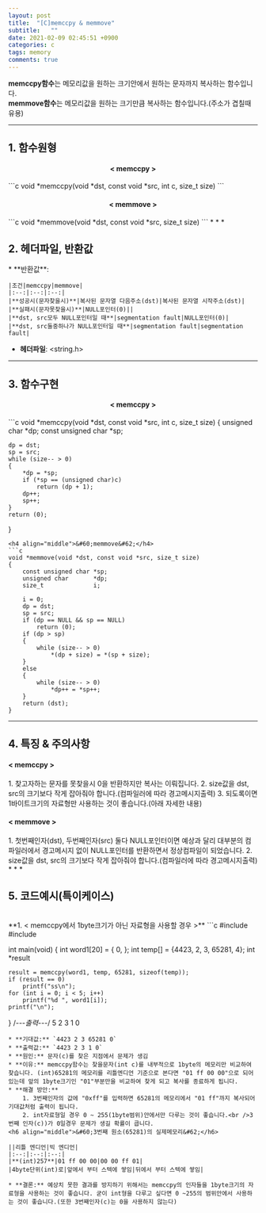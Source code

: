 ```yaml
---
layout: post
title:  "[C]memccpy & memmove"
subtitle:   ""
date: 2021-02-09 02:45:51 +0900
categories: c
tags: memory
comments: true
---
```


**memccpy함수**는 메모리값을 원하는 크기안에서 원하는 문자까지 복사하는 함수입니다.<br />
**memmove함수**는 메모리값을 원하는 크기만큼 복사하는 함수입니다.(주소가 겹칠때 유용)

* * *
<h2>1. 함수원형</h2>
<h4 align="middle">&#60; memccpy &#62;</h4>
```c
void *memccpy(void *dst, const void *src, int c, size_t size)
```
<h4 align="middle">&#60; memmove &#62;</h4>
```c
void *memmove(void *dst, const void *src, size_t size)
```
* * *
<h2>2. 헤더파일, 반환값</h2>
* **반환값**:

    |조건|memccpy|memmove|
    |:--:|:--:|:--:|
    |**성공시(문자찾을시)**|복사된 문자열 다음주소(dst)|복사된 문자열 시작주소(dst)|
    |**실패시(문자못찾을시)**|NULL포인터(0)||
    |**dst, src모두 NULL포인터일 때**|segmentation fault|NULL포인터(0)|
    |**dst, src둘중하나가 NULL포인터일 때**|segmentation fault|segmentation fault|

* **헤더파일**: \<string.h\>

* * *
<h2>3. 함수구현</h2>
<h4 align="middle">&#60; memccpy &#62;</h4>
```c
void *memccpy(void *dst, const void *src, int c, size_t size)
{
	unsigned char       *dp;
	const unsigned char *sp;

	dp = dst;
	sp = src;
	while (size-- > 0)
	{
		*dp = *sp;
        if (*sp == (unsigned char)c)
            return (dp + 1);
        dp++;
        sp++;
	}
	return (0);
}
```
<h4 align="middle">&#60;memmove&#62;</h4>
```c
void *memmove(void *dst, const void *src, size_t size)
{
	const unsigned char	*sp;
	unsigned char		*dp;
	size_t				i;

	i = 0;
	dp = dst;
    sp = src;
	if (dp == NULL && sp == NULL)
		return (0);
	if (dp > sp)
    {
		while (size-- > 0)
			*(dp + size) = *(sp + size);
    }
	else
	{
		while (size-- > 0)
			*dp++ = *sp++;
	}
	return (dst);
}
```
* * *
<h2>4. 특징 & 주의사항</h2>
<h4 align="left">&#60; memccpy &#62;</h4>
1. 찾고자하는 문자를 못찾을시 0을 반환하지만 복사는 이뤄집니다.
2. size값을 dst, src의 크기보다 작게 잡아줘야 합니다.(컴파일러에 따라 경고메시지출력)
3. 되도록이면 1바이트크기의 자료형만 사용하는 것이 좋습니다.(아래 자세한 내용)
<h4 align="left">&#60; memmove &#62;</h4>
1. 첫번째인자(dst), 두번째인자(src) 둘다 NULL포인터이면 예상과 달리 대부분의 컴파일러에서 경고메시지 없이 NULL포인터를 반환하면서 정상컴파일이 되었습니다.
2. size값을 dst, src의 크기보다 작게 잡아줘야 합니다.(컴파일러에 따라 경고메시지출력)
* * *
<h2>5. 코드예시(특이케이스)</h2>
<br />
**1. &#60; memccpy에서 1byte크기가 아닌 자료형을 사용할 경우 &#62;**
```c
#include <stdio.h>
#include <string.h>

int main(void)
{
	int word1[20] = { 0, };
	int temp[] = {4423, 2, 3, 65281, 4};
	int *result

	result = memccpy(word1, temp, 65281, sizeof(temp));
	if (result == 0)
		printf("ss\n");
	for (int i = 0; i < 5; i++)
		printf("%d ", word1[i]);
	printf("\n");
}
/*---출력---*/
5 2 3 1 0
```
* **기대값:** `4423 2 3 65281 0`
* **출력값:** `4423 2 3 1 0`
* **원인:** 문자(c)를 찾은 지점에서 문제가 생김
* **이유:** memccpy함수는 찾을문자(int c)를 내부적으로 1byte의 메모리만 비교하여 찾습니다. (int)65281의 메모리를 리틀엔디언 기준으로 본다면 "01 ff 00 00"으로 되어있는데 앞의 1byte크기인 "01"부분만을 비교하여 찾게 되고 복사를 종료하게 됩니다. 
* **해결 방안:**
	1. 3번째인자의 값에 "0xff"를 입력하면 65281의 메모리에서 "01 ff"까지 복사되어 기대값처럼 출력이 됩니다.
	2. int자료형일 경우 0 ~ 255(1byte범위)안에서만 다루는 것이 좋습니다.<br />3번째 인자(c))가 0일경우 문제가 생길 확률이 큽니다.
<h6 align="middle">&#60;3번째 원소(65281)의 실제메모리&#62;</h6>

||리틀 엔디언|빅 엔디언|
|:--:|:--:|:--:|
|**(int)257**|01 ff 00 00|00 00 ff 01|
|4byte단위(int)로|앞에서 부터 스텍에 쌓임|뒤에서 부터 스텍에 쌓임|

* **결론:** 예상치 못한 결과를 방지하기 위해서는 memccpy의 인자들을 1byte크기의 자료형을 사용하는 것이 좋습니다. 굳이 int형을 다루고 싶다면 0 ~255의 범위안에서 사용하는 것이 좋습니다.(또한 3번째인자(c)는 0을 사용하지 않는다)
